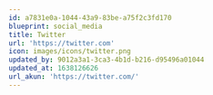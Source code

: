 ```yaml
---
id: a7831e0a-1044-43a9-83be-a75f2c3fd170
blueprint: social_media
title: Twitter
url: 'https://twitter.com'
icon: images/icons/twitter.png
updated_by: 9012a3a1-3ca3-4b1d-b216-d95496a01044
updated_at: 1638126626
url_akun: 'https://twitter.com/'
---
```

